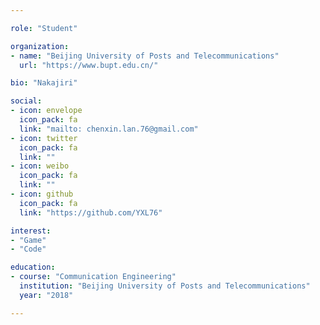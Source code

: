 ```yaml
---

role: "Student"

organization:
- name: "Beijing University of Posts and Telecommunications"
  url: "https://www.bupt.edu.cn/"

bio: "Nakajiri" 

social:
- icon: envelope
  icon_pack: fa
  link: "mailto: chenxin.lan.76@gmail.com"
- icon: twitter
  icon_pack: fa
  link: ""
- icon: weibo
  icon_pack: fa
  link: ""
- icon: github
  icon_pack: fa
  link: "https://github.com/YXL76"

interest:
- "Game"
- "Code"

education:
- course: "Communication Engineering"
  institution: "Beijing University of Posts and Telecommunications"
  year: "2018"

---
```

